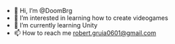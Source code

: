 - 👋 Hi, I’m @DoomBrg
- 👀 I’m interested in learning how to create videogames 
- 🌱 I’m currently learning Unity 
- 📫 How to reach me robert.gruia0601@gmail.com

<!---
DoomBrg/DoomBrg is a ✨ special ✨ repository because its `README.md` (this file) appears on your GitHub profile.
You can click the Preview link to take a look at your changes.
--->
